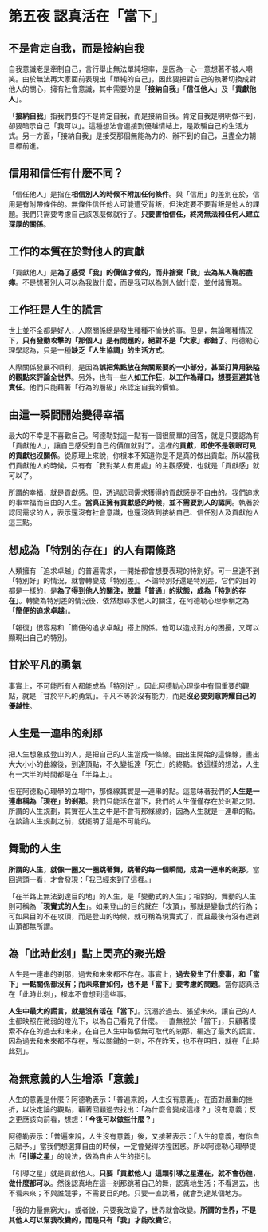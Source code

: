 # 第五夜 認真活在「當下」

## 不是肯定自我，而是接納自我

自我意識老是牽制自己，言行舉止無法單純坦率，是因為一心一意想著不被人嘲笑。由於無法再大家面前表現出「單純的自己」，因此要把對自己的執著切換成對他人的關心，擁有社會意識，其中需要的是「**接納自我**」「**信任他人**」及「**貢獻他人**」。

「**接納自我**」指我們要的不是肯定自我，而是接納自我。肯定自我是明明做不到，卻要暗示自己「我可以」。這種想法會連接到優越情結上，是欺騙自己的生活方式。另一方面，「接納自我」是接受那個無能為力的、辦不到的自己，且盡全力朝目標前進。

## 信用和信任有什麼不同？

「信任他人」是指在**相信別人的時候不附加任何條件**。與「信用」的差別在於，信用是有附帶條件的。無條件信任他人可能遭受背叛，但決定要不要背叛是他人的課題。我們只需要考慮自己該怎麼做就行了。**只要害怕信任，終將無法和任何人建立深厚的關係**。

## 工作的本質在於對他人的貢獻

「貢獻他人」是**為了感受「我」的價值才做的，而非捨棄「我」去為某人鞠躬盡瘁**。不是想著別人可以為我做什麼，而是我可以為別人做什麼，並付諸實現。

## 工作狂是人生的謊言

世上並不全都是好人，人際關係總是發生種種不愉快的事。但是，無論哪種情況下，**只有發動攻擊的「那個人」是有問題的，絕對不是「大家」都錯了**。阿德勒心理學認為，只是一種**缺乏「人生協調」的生活方式**。

人際關係發展不順利，是因為**誤把焦點放在無關緊要的一小部分，甚至打算用狹隘的觀點來評論全世界**。另外，也有一些人**如工作狂，以工作為藉口，想要迴避其他責任**。他們只能藉著「行為的層級」來認定自我的價值。

## 由這一瞬間開始變得幸福

最大的不幸是不喜歡自己。阿德勒對這一點有一個很簡單的回答，就是只要認為有「貢獻他人」，讓自己感受到自己的價值就對了。這裡的**貢獻，即使不是親眼可見的貢獻也沒關係**。從原理上來說，你根本不知道你是不是真的做出貢獻。所以當我們貢獻他人的時候，只有有「我對某人有用處」的主觀感覺，也就是「貢獻感」就可以了。

所謂的幸福，就是貢獻感。但，透過認同需求獲得的貢獻感是不自由的。我們追求的事幸福而自由的人生。**當真正擁有貢獻感的時候，並不需要別人的認同**。執著於認同需求的人，表示還沒有社會意識，也還沒做到接納自己、信任別人及貢獻他人這三點。

## 想成為「特別的存在」的人有兩條路

人類擁有「追求卓越」的普遍需求，一開始都會想要表現的特別好。可一旦達不到「特別好」的情況，就會轉變成「特別差」。不論特別好還是特別差，它們的目的都是一樣的，是**為了得到他人的關注，脫離「普通」的狀態，成為「特別的存在」**。轉變為特別差的情況後，依然想尋求他人的關注，在阿德勒心理學稱之為「**簡便的追求卓越**」。

「報復」很容易和「簡便的追求卓越」搭上關係。他可以造成對方的困擾，又可以顯現出自己的特別。

## 甘於平凡的勇氣

事實上，不可能所有人都能成為「特別好」。因此阿德勒心理學中有個重要的觀點，就是「甘於平凡的勇氣」。平凡不等於沒有能力，而是**沒必要刻意誇耀自己的優越性**。

## 人生是一連串的剎那

把人生想象成登山的人，是把自己的人生當成一條線。由出生開始的這條線，畫出大大小小的曲線後，到達頂點，不久變抵達「死亡」的終點。依這樣的想法，人生有一大半的時間都是在「半路上」。

但在阿德勒心理學的立場中，那條線其實是一連串的點。這意味著我們的**人生是一連串稱為「現在」的剎那**。我們只能活在當下，我們的人生僅僅存在於剎那之間。所謂的人生規劃，其實在人生之中是不會有那條線的，因為人生就是一連串的點。在談論人生規劃之前，就擺明了這是不可能的。

## 舞動的人生

**所謂的人生，就像一圈又一圈跳著舞，跳著的每一個瞬間，成為一連串的剎那**。當回過頭一看，才會發現：「我已經來到了這裡。」

「在半路上無法到達目的地」的人生，是「變動式的人生」；相對的，舞動的人生則可稱為「**現實式的人生**」。如果登山的目的就在「攻頂」，那就是變動式的行為；可如果目的不在攻頂，而是登山的時候，就可稱為現實式了，而且最後有沒有達到山頂都無所謂。

## 為「此時此刻」點上閃亮的聚光燈

人生是一連串的剎那，過去和未來都不存在。事實上，**過去發生了什麼事，和「當下」一點關係都沒有；而未來會如何，也不是「當下」要考慮的問題**。當你認真活在「此時此刻」，根本不會想到這些事。

**人生中最大的謊言，就是沒有活在「當下」**。沉溺於過去、張望未來，讓自己的人生都映照在微弱的燈光下，以為自己看見了什麼。一直無視於「當下」，只顧著摸索不存在的過去和未來，在自己人生中每個無可取代的剎那，編造了最大的謊言。因為過去和未來都不存在，所以關鍵的一刻，不在昨天，也不在明日，就在「此時此刻」。

## 為無意義的人生增添「意義」

人生的意義是什麼？阿德勒表示：「普遍來說，人生沒有意義」。在面對嚴重的挫折，以決定論的觀點，藉著回顧過去找出：「為什麼會變成這樣？」沒有意義；反之更應該向前看，想想：「**今後可以做些什麼？**」

阿德勒表示：「普遍來說，人生沒有意義」後，又接著表示：「人生的意義，有你自己賦予。」當我們想選擇自由的時候，一定會覺得彷徨困惑。所以阿德勒心理學提出「**引導之星**」的說法，做為自由人生的指引。

「引導之星」就是貢獻他人。**只要「貢獻他人」這顆引導之星還在，就不會彷徨，做什麼都可以**。然後認真地在這一剎那跳著自己的舞，認真地生活；不看過去，也不看未來；不與誰競爭，不需要目的地。只要一直跳著，就會到達某個地方。

「我的力量無窮大」。或者說，只要我改變了，世界就會改變。**所謂的世界，不是其他人可以幫我改變的，而是只有「我」才能改變它**。
